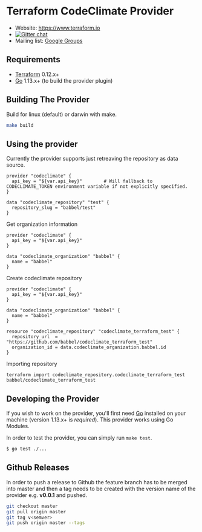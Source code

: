 Terraform CodeClimate Provider
==================

- Website: https://www.terraform.io
- [![Gitter chat](https://badges.gitter.im/hashicorp-terraform/Lobby.png)](https://gitter.im/hashicorp-terraform/Lobby)
- Mailing list: [Google Groups](http://groups.google.com/group/terraform-tool)

Requirements
------------

- [Terraform](https://www.terraform.io/downloads.html) 0.12.x+
- [Go](https://golang.org/doc/install) 1.13.x+ (to build the provider plugin)

Building The Provider
---------------------
Build for linux (default) or darwin with make.

```sh
make build
```

Using the provider
----------------------

Currently the provider supports just retreaving the repository as data source.

```hcl
provider "codeclimate" {
  api_key = "${var.api_key}"        # Will fallback to CODECLIMATE_TOKEN environment variable if not explicitly specified.
}

data "codeclimate_repository" "test" {
  repository_slug = "babbel/test"
}
```

Get organization information

```hcl
provider "codeclimate" {
  api_key = "${var.api_key}"
}

data "codeclimate_organization" "babbel" {
  name = "babbel"
}
```

Create codeclimate repository

```hcl
provider "codeclimate" {
  api_key = "${var.api_key}"
}

data "codeclimate_organization" "babbel" {
  name = "babbel"
}

resource "codeclimate_repository" "codeclimate_terraform_test" {
  repository_url  = "https://github.com/babbel/codeclimate_terraform_test"
  organization_id = data.codeclimate_organization.babbel.id
}
```


Importing repository

```
terraform import codeclimate_repository.codeclimate_terraform_test babbel/codeclimate_terraform_test
```


Developing the Provider
---------------------------

If you wish to work on the provider, you'll first need [Go](http://www.golang.org) installed on your machine (version 1.13.x+ is *required*). This provider works using Go Modules.

In order to test the provider, you can simply run `make test`.

```sh
$ go test ./...
```

Github Releases
---------------------------
In order to push a release to Github the feature branch has to be merged into master and then a tag needs to be created with the version name of the provider e.g. **v0.0.1** and pushed.

```sh
git checkout master
git pull origin master
git tag v<semver>
git push origin master --tags
```
